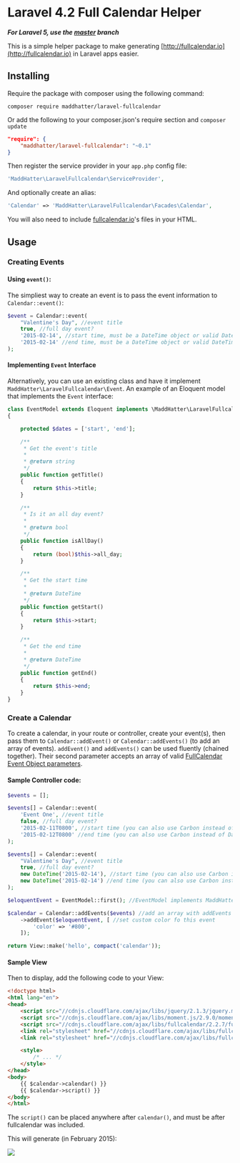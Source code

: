 # Laravel 4.2 Full Calendar Helper

***For Laravel 5, use the [master](https://github.com/maddhatter/laravel-fullcalendar) branch***

This is a simple helper package to make generating [http://fullcalendar.io](http://fullcalendar.io) in Laravel apps easier.

## Installing
Require the package with composer using the following command:

    composer require maddhatter/laravel-fullcalendar

Or add the following to your composer.json's require section and `composer update`

```json
"require": {
	"maddhatter/laravel-fullcalendar": "~0.1"
}
```

Then register the service provider in your `app.php` config file:

```php
'MaddHatter\LaravelFullcalendar\ServiceProvider',
```

And optionally create an alias:

```php
'Calendar' => 'MaddHatter\LaravelFullcalendar\Facades\Calendar',

```

You will also need to include [fullcalendar.io](http://fullcalendar.io/)'s files in your HTML.

## Usage

### Creating Events

#### Using `event()`:
The simpliest way to create an event is to pass the event information to `Calendar::event()`:


```php
$event = Calendar::event(
    "Valentine's Day", //event title
    true, //full day event?
    '2015-02-14', //start time, must be a DateTime object or valid DateTime format (http://bit.ly/1z7QWbg)
    '2015-02-14' //end time, must be a DateTime object or valid DateTime format (http://bit.ly/1z7QWbg)
);
```
#### Implementing `Event` Interface

Alternatively, you can use an existing class and have it implement `MaddHatter\LaravelFullcalendar\Event`. An example of an Eloquent model that implements the `Event` interface:
  
```php
class EventModel extends Eloquent implements \MaddHatter\LaravelFullcalendar\Event
{

    protected $dates = ['start', 'end'];

    /**
     * Get the event's title
     *
     * @return string
     */
    public function getTitle()
    {
        return $this->title;
    }

    /**
     * Is it an all day event?
     *
     * @return bool
     */
    public function isAllDay()
    {
        return (bool)$this->all_day;
    }

    /**
     * Get the start time
     *
     * @return DateTime
     */
    public function getStart()
    {
        return $this->start;
    }

    /**
     * Get the end time
     *
     * @return DateTime
     */
    public function getEnd()
    {
        return $this->end;
    }
}
```

### Create a Calendar
To create a calendar, in your route or controller, create your event(s), then pass them to `Calendar::addEvent()` or `Calendar::addEvents()` (to add an array of events). `addEvent()` and `addEvents()` can be used fluently (chained together). Their second parameter accepts an array of valid [FullCalendar Event Object parameters](http://fullcalendar.io/docs/event_data/Event_Object/).

#### Sample Controller code:

```php
$events = [];

$events[] = Calendar::event(
    'Event One', //event title
    false, //full day event?
    '2015-02-11T0800', //start time (you can also use Carbon instead of DateTime)
    '2015-02-12T0800' //end time (you can also use Carbon instead of DateTime)
);

$events[] = Calendar::event(
    "Valentine's Day", //event title
    true, //full day event?
    new DateTime('2015-02-14'), //start time (you can also use Carbon instead of DateTime)
    new DateTime('2015-02-14') //end time (you can also use Carbon instead of DateTime)
);

$eloquentEvent = EventModel::first(); //EventModel implements MaddHatter\LaravelFullcalendar\Event

$calendar = Calendar::addEvents($events) //add an array with addEvents
    ->addEvent($eloquentEvent, [ //set custom color fo this event
        'color' => '#800',
    ]);

return View::make('hello', compact('calendar'));
```

#### Sample View

Then to display, add the following code to your View:

```html
<!doctype html>
<html lang="en">
<head>
    <script src="//cdnjs.cloudflare.com/ajax/libs/jquery/2.1.3/jquery.min.js"></script>
    <script src="//cdnjs.cloudflare.com/ajax/libs/moment.js/2.9.0/moment.min.js"></script>
    <script src="//cdnjs.cloudflare.com/ajax/libs/fullcalendar/2.2.7/fullcalendar.min.js"></script>
    <link rel="stylesheet" href="//cdnjs.cloudflare.com/ajax/libs/fullcalendar/2.2.7/fullcalendar.min.css"/>
    <link rel="stylesheet" href="//cdnjs.cloudflare.com/ajax/libs/fullcalendar/2.2.7/fullcalendar.print.css"/>

    <style>
        /* ... */
    </style>
</head>
<body>
    {{ $calendar->calendar() }}
    {{ $calendar->script() }}
</body>
</html>

```

The `script()` can be placed anywhere after `calendar()`, and must be after fullcalendar was included.

This will generate (in February 2015):

![](http://i.imgur.com/qjgVhCY.png)
